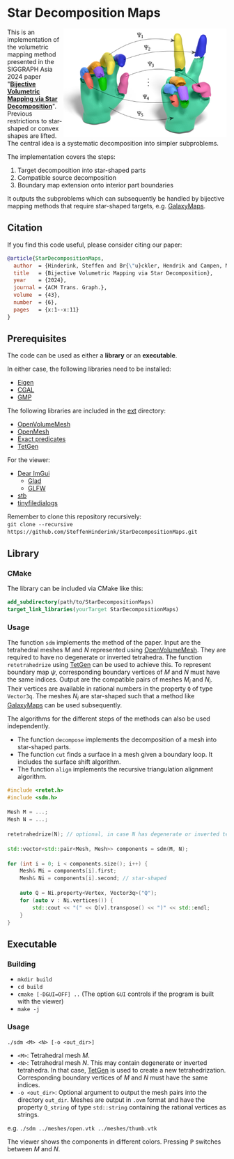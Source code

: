 # Star Decomposition Maps

<img src=sdm-image.jpeg width=375 align=right>

This is an implementation of the volumetric mapping method presented in the SIGGRAPH Asia 2024 paper
"[**Bijective Volumetric Mapping via Star Decomposition**](http://graphics.cs.uos.de/papers/sdm-preprint.pdf)".
Previous restrictions to star-shaped or convex shapes are lifted.
The central idea is a systematic decomposition into simpler subproblems.

The implementation covers the steps:

1. Target decomposition into star-shaped parts
2. Compatible source decomposition
3. Boundary map extension onto interior part boundaries

It outputs the subproblems which can subsequently be handled by bijective mapping methods that require star-shaped targets, e.g.
[GalaxyMaps](https://github.com/SteffenHinderink/GalaxyMaps).

## Citation

If you find this code useful, please consider citing our paper:

```bibtex
@article{StarDecompositionMaps,
  author  = {Hinderink, Steffen and Br{\"u}ckler, Hendrik and Campen, Marcel},
  title   = {Bijective Volumetric Mapping via Star Decomposition},
  year    = {2024},
  journal = {ACM Trans. Graph.},
  volume  = {43},
  number  = {6},
  pages   = {x:1--x:11}
}
```

## Prerequisites

The code can be used as either a **library** or an **executable**.

In either case, the following libraries need to be installed:

- [Eigen](https://eigen.tuxfamily.org)
- [CGAL](https://www.cgal.org)
- [GMP](https://gmplib.org)

The following libraries are included in the [ext](ext) directory:

- [OpenVolumeMesh](https://gitlab.vci.rwth-aachen.de:9000/OpenVolumeMesh/OpenVolumeMesh.git)
- [OpenMesh](https://gitlab.vci.rwth-aachen.de:9000/OpenMesh/OpenMesh.git)
- [Exact predicates](https://www.cs.cmu.edu/~quake/robust.html)
- [TetGen](http://www.tetgen.org)

For the viewer:

- [Dear ImGui](https://github.com/ocornut/imgui.git)
  - [Glad](https://glad.dav1d.de)
  - [GLFW](https://github.com/glfw/glfw.git)
- [stb](https://github.com/nothings/stb)
- [tinyfiledialogs](https://sourceforge.net/projects/tinyfiledialogs/)

Remember to clone this repository recursively:\
```git clone --recursive https://github.com/SteffenHinderink/StarDecompositionMaps.git```

## Library

### CMake

The library can be included via CMake like this:

```cmake
add_subdirectory(path/to/StarDecompositionMaps)
target_link_libraries(yourTarget StarDecompositionMaps)
```

### Usage

The function ```sdm``` implements the method of the paper.
Input are the tetrahedral meshes $M$ and $N$ represented using
[OpenVolumeMesh](https://www.graphics.rwth-aachen.de/software/openvolumemesh/).
They are required to have no degenerate or inverted tetrahedra.
The function ```retetrahedrize``` using
[TetGen](http://www.tetgen.org)
can be used to achieve this.
To represent boundary map $\psi$, corresponding boundary vertices of $M$ and $N$ must have the same indices.
Output are the compatible pairs of meshes $M_i$ and $N_i$.
Their vertices are available in rational numbers in the property ```Q``` of type ```Vector3q```.
The meshes $N_i$ are star-shaped such that a method like
[GalaxyMaps](https://github.com/SteffenHinderink/GalaxyMaps)
can be used subsequently.

The algorithms for the different steps of the methods can also be used independently.
- The function ```decompose``` implements the decomposition of a mesh into star-shaped parts.
- The function ```cut``` finds a surface in a mesh given a boundary loop.
  It includes the surface shift algorithm.
- The function ```align``` implements the recursive triangulation alignment algorithm.

```cpp
#include <retet.h>
#include <sdm.h>

Mesh M = ...;
Mesh N = ...;

retetrahedrize(N); // optional, in case N has degenerate or inverted tetrahedra

std::vector<std::pair<Mesh, Mesh>> components = sdm(M, N);

for (int i = 0; i < components.size(); i++) {
    Mesh& Mi = components[i].first;
    Mesh& Ni = components[i].second; // star-shaped

    auto Q = Ni.property<Vertex, Vector3q>("Q");
    for (auto v : Ni.vertices()) {
        std::cout << "(" << Q[v].transpose() << ")" << std::endl;
    }
}
```

## Executable

### Building

- ```mkdir build```
- ```cd build```
- ```cmake [-DGUI=OFF] ..``` (The option ```GUI``` controls if the program is built with the viewer)
- ```make -j```

### Usage

```./sdm <M> <N> [-o <out_dir>]```

- ```<M>```:
Tetrahedral mesh $M$.
- ```<N>```:
Tetrahedral mesh $N$.
This may contain degenerate or inverted tetrahedra.
In that case,
[TetGen](http://www.tetgen.org)
is used to create a new tetrahedrization.
Corresponding boundary vertices of $M$ and $N$ must have the same indices.
- ```-o <out_dir>```:
Optional argument to output the mesh pairs into the directory ```out_dir```.
Meshes are output in ```.ovm``` format
and have the property ```Q_string``` of type ```std::string```
containing the rational vertices as strings.

e.g. ```./sdm ../meshes/open.vtk ../meshes/thumb.vtk```

The viewer shows the components in different colors.
Pressing <kbd>P</kbd> switches between $M$ and $N$.
